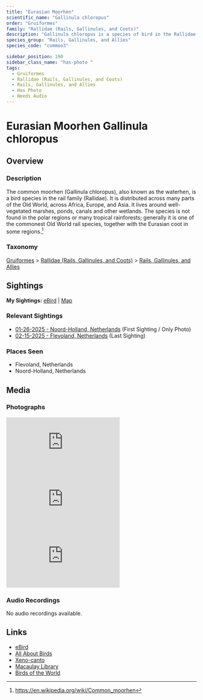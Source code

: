 ```yaml
---
title: "Eurasian Moorhen"
scientific_name: "Gallinula chloropus"
order: "Gruiformes"
family: "Rallidae (Rails, Gallinules, and Coots)"
description: "Gallinula chloropus is a species of bird in the Rallidae (Rails, Gallinules, and Coots) family. It has been observed 2 times. It has been photographed."
species_group: "Rails, Gallinules, and Allies"
species_code: "commoo3"

sidebar_position: 190
sidebar_class_name: "has-photo "
tags: 
  - Gruiformes
  - Rallidae (Rails, Gallinules, and Coots)
  - Rails, Gallinules, and Allies
  - Has Photo
  - Needs Audio
---
```


# Eurasian Moorhen <span className='sci_name'>Gallinula chloropus</span>

## Overview

### Description
The common moorhen (Gallinula chloropus), also known as the waterhen, is a bird species in the rail family (Rallidae). It is distributed across many parts of the Old World, across Africa, Europe, and Asia. It lives around well-vegetated marshes, ponds, canals and other wetlands. The species is not found in the polar regions or many tropical rainforests; generally it is one of the commonest Old World rail species, together with the Eurasian coot in some regions.[^1]

[^1]: https://en.wikipedia.org/wiki/Common_moorhen

### Taxonomy
[Gruiformes](/tags/gruiformes) > [Rallidae (Rails, Gallinules, and Coots)](/tags/rallidae-rails-gallinules-and-coots) > [Rails, Gallinules, and Allies](/tags/rails-gallinules-and-allies)


## Sightings

**My Sightings:** [eBird](https://ebird.org/lifelist?r=world&time=life&spp=commoo3) | [Map](/map?species_code=commoo3)

### Relevant Sightings

* [01-26-2025 - Noord-Holland, Netherlands](https://ebird.org/checklist/S210727534) (First Sighting / Only Photo)
* [02-15-2025 - Flevoland, Netherlands](https://ebird.org/checklist/S213434174) (Last Sighting)

### Places Seen

* Flevoland, Netherlands
* Noord-Holland, Netherlands



## Media
### Photographs
<iframe className="photo_iframe horizontal" src="https://macaulaylibrary.org/asset/631524328/embed" frameBorder="0" allowFullScreen></iframe>
<iframe className="photo_iframe horizontal" src="https://macaulaylibrary.org/asset/631524327/embed" frameBorder="0" allowFullScreen></iframe>
<iframe className="photo_iframe horizontal" src="https://macaulaylibrary.org/asset/631525176/embed" frameBorder="0" allowFullScreen></iframe>

### Audio Recordings
No audio recordings available.

## Links
* [eBird](https://ebird.org/species/commoo3) 
* [All About Birds](https://www.allaboutbirds.org/guide/commoo3) 
* [Xeno-canto](https://www.xeno-canto.org/species/gallinula-chloropus) 
* [Macaulay Library](https://search.macaulaylibrary.org/catalog?taxonCode=commoo3&sort=rating_rank_desc)
* [Birds of the World](https://birdsoftheworld.org/bow/species/commoo3)

